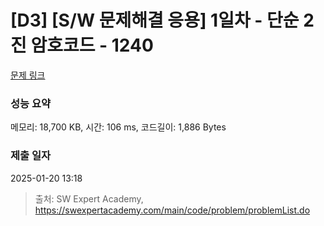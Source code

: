 # [D3] [S/W 문제해결 응용] 1일차 - 단순 2진 암호코드 - 1240 

[문제 링크](https://swexpertacademy.com/main/code/problem/problemDetail.do?contestProbId=AV15FZuqAL4CFAYD) 

### 성능 요약

메모리: 18,700 KB, 시간: 106 ms, 코드길이: 1,886 Bytes

### 제출 일자

2025-01-20 13:18



> 출처: SW Expert Academy, https://swexpertacademy.com/main/code/problem/problemList.do